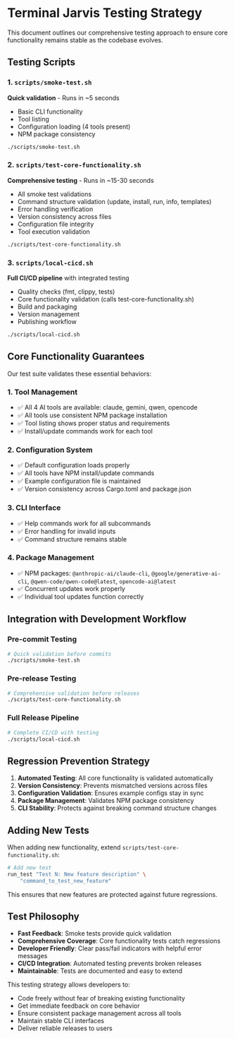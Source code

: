 # Terminal Jarvis Testing Strategy

This document outlines our comprehensive testing approach to ensure core functionality remains stable as the codebase evolves.

## Testing Scripts

### 1. `scripts/smoke-test.sh` 
**Quick validation** - Runs in ~5 seconds
- Basic CLI functionality
- Tool listing
- Configuration loading (4 tools present)
- NPM package consistency

```bash
./scripts/smoke-test.sh
```

### 2. `scripts/test-core-functionality.sh`
**Comprehensive testing** - Runs in ~15-30 seconds
- All smoke test validations
- Command structure validation (update, install, run, info, templates)
- Error handling verification
- Version consistency across files
- Configuration file integrity
- Tool execution validation

```bash
./scripts/test-core-functionality.sh
```

### 3. `scripts/local-cicd.sh`
**Full CI/CD pipeline** with integrated testing
- Quality checks (fmt, clippy, tests)
- Core functionality validation (calls test-core-functionality.sh)
- Build and packaging
- Version management
- Publishing workflow

```bash
./scripts/local-cicd.sh
```

## Core Functionality Guarantees

Our test suite validates these essential behaviors:

### 1. **Tool Management**
- ✅ All 4 AI tools are available: claude, gemini, qwen, opencode
- ✅ All tools use consistent NPM package installation
- ✅ Tool listing shows proper status and requirements
- ✅ Install/update commands work for each tool

### 2. **Configuration System**
- ✅ Default configuration loads properly
- ✅ All tools have NPM install/update commands
- ✅ Example configuration file is maintained
- ✅ Version consistency across Cargo.toml and package.json

### 3. **CLI Interface**
- ✅ Help commands work for all subcommands
- ✅ Error handling for invalid inputs
- ✅ Command structure remains stable

### 4. **Package Management**
- ✅ NPM packages: `@anthropic-ai/claude-cli`, `@google/generative-ai-cli`, `@qwen-code/qwen-code@latest`, `opencode-ai@latest`
- ✅ Concurrent updates work properly
- ✅ Individual tool updates function correctly

## Integration with Development Workflow

### Pre-commit Testing
```bash
# Quick validation before commits
./scripts/smoke-test.sh
```

### Pre-release Testing  
```bash
# Comprehensive validation before releases
./scripts/test-core-functionality.sh
```

### Full Release Pipeline
```bash
# Complete CI/CD with testing
./scripts/local-cicd.sh
```

## Regression Prevention Strategy

1. **Automated Testing**: All core functionality is validated automatically
2. **Version Consistency**: Prevents mismatched versions across files
3. **Configuration Validation**: Ensures example configs stay in sync
4. **Package Management**: Validates NPM package consistency
5. **CLI Stability**: Protects against breaking command structure changes

## Adding New Tests

When adding new functionality, extend `scripts/test-core-functionality.sh`:

```bash
# Add new test
run_test "Test N: New feature description" \
    "command_to_test_new_feature"
```

This ensures that new features are protected against future regressions.

## Test Philosophy

- **Fast Feedback**: Smoke tests provide quick validation
- **Comprehensive Coverage**: Core functionality tests catch regressions
- **Developer Friendly**: Clear pass/fail indicators with helpful error messages
- **CI/CD Integration**: Automated testing prevents broken releases
- **Maintainable**: Tests are documented and easy to extend

This testing strategy allows developers to:
- Code freely without fear of breaking existing functionality
- Get immediate feedback on core behavior
- Ensure consistent package management across all tools
- Maintain stable CLI interfaces
- Deliver reliable releases to users
